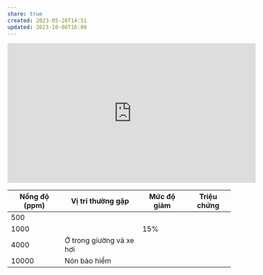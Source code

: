 ```yaml
---
share: true
created: 2023-05-26T14:51
updated: 2023-10-06T16:09
---
```

<iframe width="560" height="315" src="https://www.youtube.com/embed/1Nh_vxpycEA" title="YouTube video player" frameborder="0" allow="accelerometer; autoplay; clipboard-write; encrypted-media; gyroscope; picture-in-picture; web-share" allowfullscreen></iframe>

| Nồng độ (ppm) | Vị trí thường gặp        | Mức độ giảm | Triệu chứng |
| ------------- | ------------------------ | ----------- | ----------- |
| 500           |                          |             |             |
| 1000          |                          | 15%         |             |
| 4000          | Ở trong giường và xe hơi |             |             |
| 10000         | Nón bảo hiểm             |             |             |
